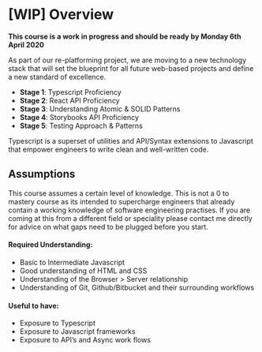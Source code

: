 # [WIP] Overview
 
**This course is a work in progress and should be ready by Monday 6th April 2020**

As part of our re-platforming project, we are moving to a new technology stack that will set the blueprint for all future web-based projects and define a new standard of excellence.

- **Stage 1**: Typescript Proficiency
- **Stage 2**: React API Proficiency
- **Stage 3**: Understanding Atomic & SOLID Patterns
- **Stage 4**: Storybooks API Proficiency
- **Stage 5**: Testing Approach & Patterns

Typescript is a superset of utilities and API/Syntax extensions to Javascript that empower engineers to write clean and well-written code.

## Assumptions

This course assumes a certain level of knowledge. This is not a 0 to mastery course as its intended to supercharge engineers that already contain a working knowledge of software engineering practises. If you are coming at this from a different field or speciality please contact me directly for advice on what gaps need to be plugged before you start. 

#### Required Understanding:

- Basic to Intermediate Javascript
- Good understanding of HTML and CSS
- Understanding of the Browser > Server relationship
- Understanding of Git, Github/Bitbucket and their surrounding workflows

#### Useful to have:

- Exposure to Typescript
- Exposure to Javascript frameworks
- Exposure to API’s and Async work flows
